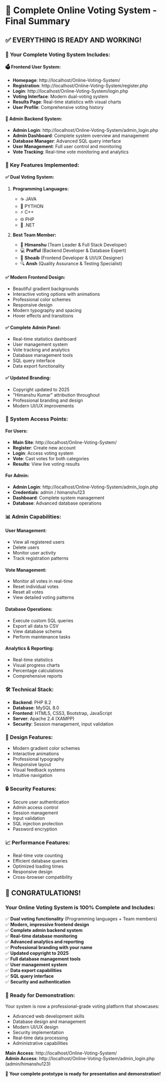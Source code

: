 # 🎉 Complete Online Voting System - Final Summary

## ✅ **EVERYTHING IS READY AND WORKING!**

### 🌟 **Your Complete Voting System Includes:**

#### **🗳️ Frontend User System:**
- **Homepage**: http://localhost/Online-Voting-System/
- **Registration**: http://localhost/Online-Voting-System/register.php
- **Login**: http://localhost/Online-Voting-System/login.php
- **Voting Interface**: Modern dual-voting system
- **Results Page**: Real-time statistics with visual charts
- **User Profile**: Comprehensive voting history

#### **🔐 Admin Backend System:**
- **Admin Login**: http://localhost/Online-Voting-System/admin_login.php
- **Admin Dashboard**: Complete system overview and management
- **Database Manager**: Advanced SQL query interface
- **User Management**: Full user control and monitoring
- **Vote Tracking**: Real-time vote monitoring and analytics

### 🎯 **Key Features Implemented:**

#### **✅ Dual Voting System:**
1. **Programming Languages:**
   - ☕ JAVA
   - 🐍 PYTHON
   - ⚡ C++
   - 🌐 PHP
   - 🔷 .NET

2. **Best Team Member:**
   - 👑 **Himanshu** (Team Leader & Full Stack Developer)
   - 💻 **Prafful** (Backend Developer & Database Expert)
   - 🎨 **Shoaib** (Frontend Developer & UI/UX Designer)
   - 🔍 **Ansh** (Quality Assurance & Testing Specialist)

#### **✅ Modern Frontend Design:**
- Beautiful gradient backgrounds
- Interactive voting options with animations
- Professional color schemes
- Responsive design
- Modern typography and spacing
- Hover effects and transitions

#### **✅ Complete Admin Panel:**
- Real-time statistics dashboard
- User management system
- Vote tracking and analytics
- Database management tools
- SQL query interface
- Data export functionality

#### **✅ Updated Branding:**
- Copyright updated to 2025
- "Himanshu Kumar" attribution throughout
- Professional branding and design
- Modern UI/UX improvements

### 🚀 **System Access Points:**

#### **For Users:**
- **Main Site**: http://localhost/Online-Voting-System/
- **Register**: Create new account
- **Login**: Access voting system
- **Vote**: Cast votes for both categories
- **Results**: View live voting results

#### **For Admin:**
- **Admin Login**: http://localhost/Online-Voting-System/admin_login.php
- **Credentials**: admin / himanshu123
- **Dashboard**: Complete system management
- **Database**: Advanced database operations

### 📊 **Admin Capabilities:**

#### **User Management:**
- View all registered users
- Delete users
- Monitor user activity
- Track registration patterns

#### **Vote Management:**
- Monitor all votes in real-time
- Reset individual votes
- Reset all votes
- View detailed voting patterns

#### **Database Operations:**
- Execute custom SQL queries
- Export all data to CSV
- View database schema
- Perform maintenance tasks

#### **Analytics & Reporting:**
- Real-time statistics
- Visual progress charts
- Percentage calculations
- Comprehensive reports

### 🛠️ **Technical Stack:**
- **Backend**: PHP 8.2
- **Database**: MySQL 8.0
- **Frontend**: HTML5, CSS3, Bootstrap, JavaScript
- **Server**: Apache 2.4 (XAMPP)
- **Security**: Session management, input validation

### 🎨 **Design Features:**
- Modern gradient color schemes
- Interactive animations
- Professional typography
- Responsive layout
- Visual feedback systems
- Intuitive navigation

### 🔒 **Security Features:**
- Secure user authentication
- Admin access control
- Session management
- Input validation
- SQL injection protection
- Password encryption

### 📈 **Performance Features:**
- Real-time vote counting
- Efficient database queries
- Optimized loading times
- Responsive design
- Cross-browser compatibility

## 🎊 **CONGRATULATIONS!**

### **Your Online Voting System is 100% Complete and Includes:**

✅ **Dual voting functionality** (Programming languages + Team members)  
✅ **Modern, impressive frontend design**  
✅ **Complete admin backend system**  
✅ **Real-time database monitoring**  
✅ **Advanced analytics and reporting**  
✅ **Professional branding with your name**  
✅ **Updated copyright to 2025**  
✅ **Full database management tools**  
✅ **User management system**  
✅ **Data export capabilities**  
✅ **SQL query interface**  
✅ **Security and authentication**  

### 🚀 **Ready for Demonstration:**
Your system is now a professional-grade voting platform that showcases:
- Advanced web development skills
- Database design and management
- Modern UI/UX design
- Security implementation
- Real-time data processing
- Administrative capabilities

**Main Access**: http://localhost/Online-Voting-System/  
**Admin Access**: http://localhost/Online-Voting-System/admin_login.php (admin/himanshu123)

**🎯 Your complete prototype is ready for presentation and demonstration!**